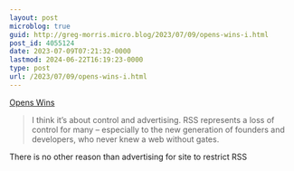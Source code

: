 ```yaml
---
layout: post
microblog: true
guid: http://greg-morris.micro.blog/2023/07/09/opens-wins-i.html
post_id: 4055124
date: 2023-07-09T07:21:32-0000
lastmod: 2024-06-22T16:19:23-0000
type: post
url: /2023/07/09/opens-wins-i.html
---
```

[Opens Wins](https://www.cjchilvers.com/blog/open-wins/)

> I think it’s about control and advertising. RSS represents a loss of control for many – especially to the new generation of founders and developers, who never knew a web without gates.

There is no other reason than advertising for site to restrict RSS

